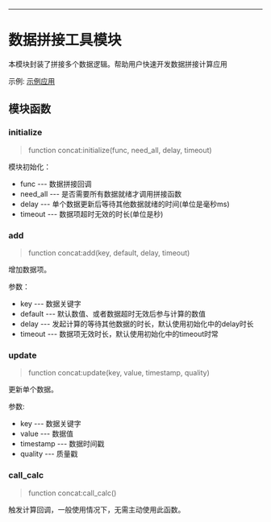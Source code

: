 
---

# 数据拼接工具模块 


本模块封装了拼接多个数据逻辑。帮助用户快速开发数据拼接计算应用

示例: [示例应用](https://github.com/freeioe/freeioe_example_apps/blob/master/opcua/yizumi)


## 模块函数

### initialize
> function concat:initialize(func, need_all, delay, timeout)

模块初始化：
* func --- 数据拼接回调
* need_all --- 是否需要所有数据就绪才调用拼接函数
* delay --- 单个数据更新后等待其他数据就绪的时间(单位是毫秒ms)
* timeout --- 数据项超时无效的时长(单位是秒)

### add
> function concat:add(key, default, delay, timeout)

增加数据项。

参数：

* key --- 数据关键字
* default --- 默认数值、或者数据超时无效后参与计算的数值
* delay --- 发起计算的等待其他数据的时长，默认使用初始化中的delay时长
* timeout --- 数据项无效时长，默认使用初始化中的timeout时常

### update
> function concat:update(key, value, timestamp, quality)

更新单个数据。

参数:

* key --- 数据关键字
* value --- 数据值
* timestamp --- 数据时间戳
* quality --- 质量戳

### call_calc
> function concat:call_calc()

触发计算回调，一般使用情况下，无需主动使用此函数。 


